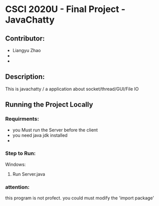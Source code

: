 # CSCI 2020U - Final Project - JavaChatty

## Contributor:
- Liangyu Zhao
-
-

## Description:
This is javachatty / a application about socket/thread/GUI/File IO


## Running the Project Locally
### Requirments:
- you Must run the Server before the client
- you need java jdk installed
- 

### Step to Run:
Windows:
1. Run Server.java

### attention:
this program is not profect.
you could must modify the 'import package'
